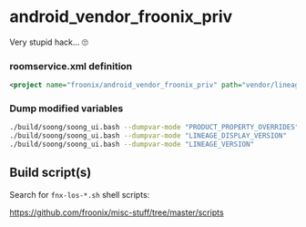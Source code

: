 # android_vendor_froonix_priv
Very stupid hack… 🙄

### roomservice.xml definition
```xml
<project name="froonix/android_vendor_froonix_priv" path="vendor/lineage-priv" remote="github" revision="master" />
```

### Dump modified variables
```sh
./build/soong/soong_ui.bash --dumpvar-mode "PRODUCT_PROPERTY_OVERRIDES"
./build/soong/soong_ui.bash --dumpvar-mode "LINEAGE_DISPLAY_VERSION"
./build/soong/soong_ui.bash --dumpvar-mode "LINEAGE_VERSION"
```

## Build script(s)
Search for `fnx-los-*.sh` shell scripts:

https://github.com/froonix/misc-stuff/tree/master/scripts
